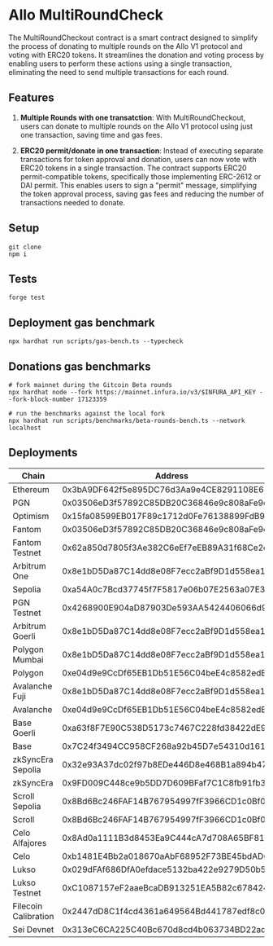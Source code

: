 # Allo MultiRoundCheck

The MultiRoundCheckout contract is a smart contract designed to simplify the process of donating to multiple rounds on the Allo V1 protocol
and voting with ERC20 tokens.
It streamlines the donation and voting process by enabling users to perform these actions using a single transaction,
eliminating the need to send multiple transactions for each round.

## Features

1. **Multiple Rounds with one transatction**: With MultiRoundCheckout, users can donate to multiple rounds on the Allo V1 protocol using just one transaction, saving time and gas fees.

2. **ERC20 permit/donate in one transaction**: Instead of executing separate transactions for token approval and donation, users can now vote with ERC20 tokens in a single transaction.
The contract supports ERC20 permit-compatible tokens, specifically those implementing ERC-2612 or DAI permit.
This enables users to sign a "permit" message, simplifying the token approval process, saving gas fees and reducing the number of transactions needed to donate.

## Setup

```
git clone
npm i
```

## Tests

```
forge test
```

## Deployment gas benchmark

```
npx hardhat run scripts/gas-bench.ts --typecheck
```

## Donations gas benchmarks

```
# fork mainnet during the Gitcoin Beta rounds
npx hardhat node --fork https://mainnet.infura.io/v3/$INFURA_API_KEY --fork-block-number 17123359

# run the benchmarks against the local fork
npx hardhat run scripts/benchmarks/beta-rounds-bench.ts --network localhost
```

## Deployments

| Chain             | Address                                    |
|-------------------|--------------------------------------------|
| Ethereum          | 0x3bA9DF642f5e895DC76d3Aa9e4CE8291108E65b1 |
| PGN               | 0x03506eD3f57892C85DB20C36846e9c808aFe9ef4 |
| Optimism          | 0x15fa08599EB017F89c1712d0Fe76138899FdB9db |
| Fantom            | 0x03506eD3f57892C85DB20C36846e9c808aFe9ef4 |
| Fantom Testnet    | 0x62a850d7805f3Ae382C6eEf7eEB89A31f68Ce2d5 |
| Arbitrum One      | 0x8e1bD5Da87C14dd8e08F7ecc2aBf9D1d558ea174 |
| Sepolia           | 0xa54A0c7Bcd37745f7F5817e06b07E2563a07E309 |
| PGN Testnet       | 0x4268900E904aD87903De593AA5424406066d9ea2 |
| Arbitrum Goerli   | 0x8e1bD5Da87C14dd8e08F7ecc2aBf9D1d558ea174 |
| Polygon Mumbai    | 0x8e1bD5Da87C14dd8e08F7ecc2aBf9D1d558ea174 |
| Polygon           | 0xe04d9e9CcDf65EB1Db51E56C04beE4c8582edB73 |
| Avalanche Fuji    | 0x8e1bD5Da87C14dd8e08F7ecc2aBf9D1d558ea174 |
| Avalanche         | 0xe04d9e9CcDf65EB1Db51E56C04beE4c8582edB73 |
| Base Goerli       | 0xa63f8F7E90C538D5173c7467C228fd38422dE9e9 |
| Base              | 0x7C24f3494CC958CF268a92b45D7e54310d161794 |
| zkSyncEra Sepolia | 0x32e93A37dc02f97b8EDe446D8e468B1a894b47e0 |
| zkSyncEra         | 0x9FD009C448ce9b5DD7D609BFaf7C1C8fb91fb3ff |
| Scroll Sepolia    | 0x8Bd6Bc246FAF14B767954997fF3966CD1c0Bf0f5 |
| Scroll            | 0x8Bd6Bc246FAF14B767954997fF3966CD1c0Bf0f5 |
| Celo Alfajores    | 0x8Ad0a1111B3d8453Ea9C444cA7d708A65BF81Def |
| Celo              | 0xb1481E4Bb2a018670aAbF68952F73BE45bdAD62D |
| Lukso             | 0x029dFAf686DfA0efdace5132ba422e9279D50b5b |
| Lukso Testnet     | 0xC1087157eF2aaeBcaDB913251EA5B82c678424F7 |
| Filecoin Calibration | 0x2447dD8C1f4cd4361a649564Bd441787edf8c03A |
| Sei Devnet        | 0x313eC6CA225C40Bc670d8cd4b063734BD22ad1ab |




